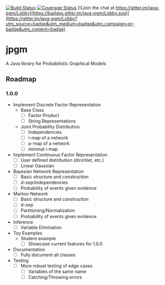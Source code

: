 [![Build Status](https://travis-ci.org/smcmill2/jpgm.svg?branch=master)](https://travis-ci.org/smcmill2/jpgm) [![Coverage Status](https://coveralls.io/repos/github/smcmill2/jpgm/badge.svg?branch=master)](https://coveralls.io/github/smcmill2/jpgm?branch=master) [![Join the chat at https://gitter.im/java-pgm/Lobby](https://badges.gitter.im/java-pgm/Lobby.svg)](https://gitter.im/java-pgm/Lobby?utm_source=badge&utm_medium=badge&utm_campaign=pr-badge&utm_content=badge)

# jpgm

A Java library for Probabilistic Graphical Models

## Roadmap
### 1.0.0
- Implement Discrete Factor Representation
    - Base Class
        - [ ] Factor Product
        - [ ] String Representations
    - Joint Probability Distribution
        - [ ] Independencies
        - [ ] i-map of a network
        - [ ] p-map of a network
        - [ ] minimal i-map
- Implement Continuous Factor Representation
    - [ ] User defined distribution (dirichlet, etc.)
    - [ ] Linear Gaussian
- Bayesian Network Representation
    - [ ] Basic structure and construction
    - [ ] d-sep/independencies
    - [ ] Probability of events given evidence
- Markov Network
    - [ ] Basic structure and construction
    - [ ] d-sep
    - [ ] Partitioning/Normalization
    - [ ] Probability of events given evidence
- Inference
    - [ ] Variable Elimination
- Toy Examples
    - Student example
        - [ ] Showcase current features for 1.0.0
- Documentation
    - [ ] Fully document all classes
- Testing
    - [ ] More robust testing of edge cases
        - [ ] Variables of the same name
        - [ ] Catching/Throwing errors
